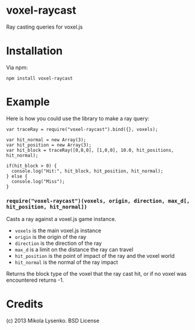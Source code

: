 voxel-raycast
=============
Ray casting queries for voxel.js

Installation
============
Via npm:

    npm install voxel-raycast
    
Example
=======
Here is how you could use the library to make a ray query:

    var traceRay = require("voxel-raycast").bind({}, voxels);

    var hit_normal = new Array(3);
    var hit_position = new Array(3);
    var hit_block = traceRay([0,0,0], [1,0,0], 10.0, hit_positions, hit_normal);
    
    if(hit_block > 0) {
      console.log("Hit:", hit_block, hit_position, hit_normal);
    } else {
      console.log("Miss");
    }
    

### `require("voxel-raycast")(voxels, origin, direction, max_d[, hit_position, hit_normal])`
Casts a ray against a voxel.js game instance.

* `voxels` is the main voxel.js instance
* `origin` is the origin of the ray
* `direction` is the direction of the ray
* `max_d` is a limit on the distance the ray can travel
* `hit_position` is the point of impact of the ray and the voxel world
* `hit_normal` is the normal of the ray impact

Returns the block type of the voxel that the ray cast hit, or if no voxel was encountered returns -1.

Credits
=======
(c) 2013 Mikola Lysenko. BSD License

